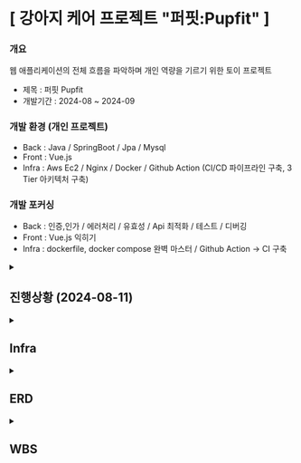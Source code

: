 # [ 강아지 케어 프로젝트 "퍼핏:Pupfit" ]

### 개요
 웹 애플리케이션의 전체 흐름을 파악하며 개인 역량을 기르기 위한 토이 프로젝트
 - 제목 : 퍼핏 Pupfit
 - 개발기간 : 2024-08 ~ 2024-09      

### 개발 환경 (개인 프로젝트)   
 - Back : Java / SpringBoot / Jpa / Mysql    
 - Front : Vue.js  
 - Infra : Aws Ec2 / Nginx / Docker / Github Action (CI/CD 파이프라인 구축, 3 Tier 아키텍처 구축)

### 개발 포커싱
 - Back : 인증,인가 / 에러처리 / 유효성 / Api 최적화 / 테스트 / 디버깅
 - Front : Vue.js 익히기
 - Infra : dockerfile, docker compose 완벽 마스터 / Github Action -> CI 구축

<details>
  <summary>
    <h2 id="3.5">진행상황 (2024-08-11)</h2>
  </summary>
   <li>80% 이상 완료</li>
   <li>github actions를 이용한 ci 파이프라인 구축완료 , cd 파이프라인은 docker-compose를 이용할 것임 -> 계획했던 ci/cd 파이프라인 구축 완료</li>
   <li>master 브랜치에 커밋에 대한 트리거가 설정되어있어서 브랜치를 하나 더 만들까 고민.</li>
   <li>나머지 애플리케이션 보수작업, 에러 잡는 작업 진행 하면서 마무리 할 예정</li>
  <div>
   <br>
    <img src="https://github.com/user-attachments/assets/475004c3-5e9d-47fa-a63c-bd8331c99b69" alt="DockerHub Image">
  </div>
  <div>
   <br>
    <img src="https://github.com/user-attachments/assets/1b03360d-462e-43f0-8e15-d7c7737133d8" alt="DockerHub Image">
  </div>
  <div>
   <br>
    <img src="https://github.com/user-attachments/assets/45d986ec-5bb9-437d-91de-4784965f1ad1" alt="DockerHub Image">
  </div>
</details>

<details>
  <summary>
    <h2 id="3.5">Infra</h2>
  </summary>
  <div>
   <img src="https://github.com/user-attachments/assets/02355df4-4704-495d-9b4d-e21338ae1e04" alt="Infra Image">
  </div>
</details>

<details>
  <summary>
    <h2 id="3.5">ERD</h2>
  </summary>
  <div>
    <img src="https://github.com/user-attachments/assets/14654701-36b5-4f02-9987-2027112faba6" alt="ERD Image">
  </div>
</details>

<details>
  <summary>
    <h2 id="3.5">WBS</h2>
  </summary>
  <div markdown="1">
    <a href="https://docs.google.com/spreadsheets/d/1KEkGEi-fi5gdrkNSYQRUjMK8F_ldH1ck/edit?usp=drive_link&ouid=114989303808624482632&rtpof=true&sd=true">WBS 확인하기</a>
  </div>
</details>


